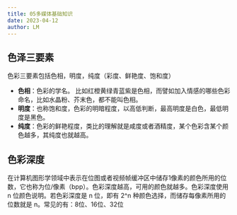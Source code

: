 ```yaml
---
title: 05多媒体基础知识
date: 2023-04-12
author: LM
---
```


## 色泽三要素

色彩三要素包括色相，明度，纯度（彩度、鲜艳度、饱和度）

- **色相**：色彩的学名。 比如红橙黄绿青蓝紫是色相，而譬如加入情感的哪些色彩命名，比如水晶粉、芥末色，都不能叫色相。
- **明度**：也称饱和度，色彩的明暗程度，以高低判断，最高明度是白色，最低明度是黑色。
- **纯度**：色彩的鲜艳程度，类比的理解就是咸度或者酒精度，某个色彩含某个颜色越多，其纯度也就越高。

## 色彩深度

在计算机图形学领域中表示在位图或者视频帧缓冲区中储存1像素的颜色所用的位数，它也称为位/像素（bpp）。色彩深度越高，可用的颜色就越多。色彩深度使用 n 位颜色说明。若色彩深度是 n 位，即有 2^n 种颜色选择，而储存每像素所用的位数就是 n。常见的有：8位、16位、32位